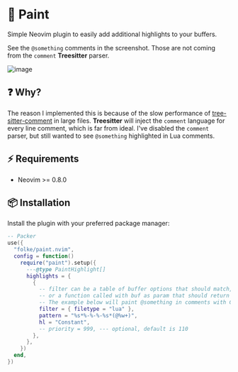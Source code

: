 # 🎨 Paint

Simple Neovim plugin to easily add additional highlights to your buffers.

See the `@something` comments in the screenshot. Those are not coming from the `comment` **Treesitter** parser.

![image](https://user-images.githubusercontent.com/292349/202141321-0c501a4f-163a-4a6f-8d0d-0c79d11a05a3.png)

## ❓ Why?

The reason I implemented this is because of the slow performance of [tree-sitter-comment](https://github.com/stsewd/tree-sitter-comment)
in large files. **Treesitter** will inject the `comment` language for every line
comment, which is far from ideal. I've disabled the `comment` parser, but still wanted
to see `@something` highlighted in Lua comments.

## ⚡️ Requirements

- Neovim >= 0.8.0

## 📦 Installation

Install the plugin with your preferred package manager:

```lua
-- Packer
use({
  "folke/paint.nvim",
  config = function()
    require("paint").setup({
      ---@type PaintHighlight[]
      highlights = {
        {
          -- filter can be a table of buffer options that should match,
          -- or a function called with buf as param that should return true.
          -- The example below will paint @something in comments with Constant
          filter = { filetype = "lua" },
          pattern = "%s*%-%-%-%s*(@%w+)",
          hl = "Constant",
          -- priority = 999, --- optional, default is 110
        },
      },
    })
  end,
})
```
